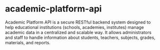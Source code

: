 # academic-platform-api
Academic Platform API is a secure RESTful backend system designed to help educational institutions (schools, academies, institutes) manage academic data in a centralized and scalable way.  It allows administrators and staff to handle information about students, teachers, subjects, grades, materials, and reports.
